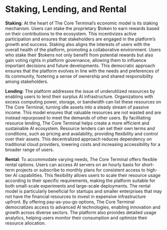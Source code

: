 # Staking, Lending, and Rental

**Staking**: At the heart of The Core Terminal’s economic model is its staking mechanism. Users can stake the proprietary $token to earn rewards based on their contributions to the ecosystem. This incentivizes active participation and ensures that stakeholders are engaged in the platform’s growth and success. Staking also aligns the interests of users with the overall health of the platform, promoting a collaborative environment. Users who stake their $tokens not only benefit from potential rewards but also gain voting rights in platform governance, allowing them to influence important decisions and future developments. This democratic approach ensures that the platform evolves in line with the needs and preferences of its community, fostering a sense of ownership and shared responsibility among stakeholders.

**Lending**: The platform addresses the issue of underutilized resources by enabling users to lend their surplus AI infrastructure. Organizations with excess computing power, storage, or bandwidth can list these resources on The Core Terminal, turning idle assets into a steady stream of passive income. This model ensures that valuable resources are not wasted and are instead repurposed to meet the demands of other users. By facilitating resource lending, The Core Terminal helps create a more efficient and sustainable AI ecosystem. Resource lenders can set their own terms and conditions, such as pricing and availability, providing flexibility and control over their assets. This decentralized approach reduces dependency on traditional cloud providers, lowering costs and increasing accessibility for a broader range of users.

**Rental**: To accommodate varying needs, The Core Terminal offers flexible rental options. Users can access AI servers on an hourly basis for short-term projects or subscribe to monthly plans for consistent access to high-tier AI capabilities. This flexibility allows users to scale their resource usage according to their specific requirements, making the platform suitable for both small-scale experiments and large-scale deployments. The rental model is particularly beneficial for startups and smaller enterprises that may not have the financial resources to invest in expensive infrastructure upfront. By offering pay-as-you-go options, The Core Terminal democratizes access to advanced AI technologies, enabling innovation and growth across diverse sectors. The platform also provides detailed usage analytics, helping users monitor their consumption and optimize their resource allocation.

